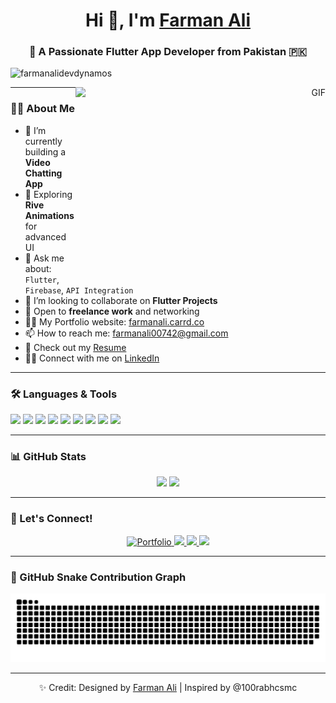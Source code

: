 <h1 align="center">Hi 👋, I'm <a href="https://www.linkedin.com/in/farman-ali-0b1a90233" target="_blank">Farman Ali</a></h1>
<h3 align="center">🚀 A Passionate Flutter App Developer from Pakistan 🇵🇰</h3>

<p align="left">
  <img src="https://komarev.com/ghpvc/?username=farmanalidevdynamos&label=Profile%20views&color=0e75b6&style=flat" alt="farmanalidevdynamos" />
</p>

<a target="_blank" align="right">
  <img align="right" height="300" width="400" alt="GIF" src="https://media.giphy.com/media/SWoSkN6DxTszqIKEqv/giphy.gif" />
</a>

---

### 🧑‍💻 About Me

- 🔭 I’m currently building a **Video Chatting App**
- 🌱 Exploring **Rive Animations** for advanced UI
- 💬 Ask me about: `Flutter`, `Firebase`, `API Integration`
- 👯 I’m looking to collaborate on **Flutter Projects**
- 🤝 Open to **freelance work** and networking
- 👨‍💻 My Portfolio website: [farmanali.carrd.co](https://farmanali.carrd.co/)
- 📫 How to reach me: [farmanali00742@gmail.com](mailto:farmanali00742@gmail.com)
- 📄 Check out my [Resume](https://drive.google.com/file/d/1rz8Z4Ak_xkGGZvkB1uN6XpYGGnwMzN9G/view?usp=drivesdk)
- 👨‍💼 Connect with me on [LinkedIn](https://www.linkedin.com/in/farman-ali-0b1a90233)

---

### 🛠️ Languages & Tools

<p align="left">
  <img src="https://cdn.jsdelivr.net/gh/devicons/devicon/icons/flutter/flutter-original.svg" height="30" />
  <img src="https://cdn.jsdelivr.net/gh/devicons/devicon/icons/dart/dart-original.svg" height="30" />
  <img src="https://cdn.jsdelivr.net/gh/devicons/devicon/icons/firebase/firebase-plain.svg" height="30" />
  <img src="https://cdn.jsdelivr.net/gh/devicons/devicon/icons/android/android-original.svg" height="30" />
  <img src="https://cdn.jsdelivr.net/gh/devicons/devicon/icons/cplusplus/cplusplus-original.svg" height="30" />
  <img src="https://cdn.jsdelivr.net/gh/devicons/devicon/icons/python/python-original.svg" height="30" />
  <img src="https://cdn.jsdelivr.net/gh/devicons/devicon/icons/mysql/mysql-original.svg" height="30" />
  <img src="https://cdn.jsdelivr.net/gh/devicons/devicon/icons/git/git-original.svg" height="30" />
  <img src="https://cdn.jsdelivr.net/gh/devicons/devicon/icons/figma/figma-original.svg" height="30" />
</p>

---

### 📊 GitHub Stats

<div align="center">
  <img src="https://github-readme-stats.vercel.app/api?username=farmanalidevdynamos&show_icons=true&theme=dracula&count_private=true" height="170" />
  <img src="https://github-readme-stats.vercel.app/api/top-langs/?username=farmanalidevdynamos&layout=compact&theme=dracula" height="170" />
</div>

---

### 🔗 Let's Connect!

<div align="center">
  <a href="https://farmanali.carrd.co" target="_blank">
    <img src="https://img.icons8.com/doodle/40/000000/domain.png" title="Portfolio" />
  </a>
  <a href="https://www.linkedin.com/in/farman-ali-0b1a90233" target="_blank">
    <img src="https://img.icons8.com/doodle/40/000000/linkedin--v2.png" />
  </a>
  <a href="https://github.com/farmanalidevdynamos" target="_blank">
    <img src="https://img.icons8.com/doodle/40/000000/github--v1.png" />
  </a>
  <a href="mailto:farmanali00742@gmail.com" target="_blank">
    <img src="https://img.icons8.com/doodle/40/000000/gmail.png" />
  </a>
</div>

---

### 🐍 GitHub Snake Contribution Graph

<p align="center">
  <img src="https://raw.githubusercontent.com/platane/snk/output/github-contribution-grid-snake.svg" alt="Snake animation" />
</p>

---

<p align="center">✨ Credit: Designed by <a href="https://github.com/farmanalidevdynamos">Farman Ali</a> | Inspired by @100rabhcsmc</p>
